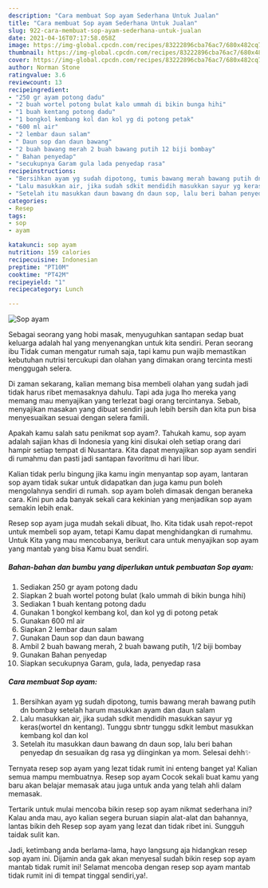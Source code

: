 ```yaml
---
description: "Cara membuat Sop ayam Sederhana Untuk Jualan"
title: "Cara membuat Sop ayam Sederhana Untuk Jualan"
slug: 922-cara-membuat-sop-ayam-sederhana-untuk-jualan
date: 2021-04-16T07:17:58.058Z
image: https://img-global.cpcdn.com/recipes/83222896cba76ac7/680x482cq70/sop-ayam-foto-resep-utama.jpg
thumbnail: https://img-global.cpcdn.com/recipes/83222896cba76ac7/680x482cq70/sop-ayam-foto-resep-utama.jpg
cover: https://img-global.cpcdn.com/recipes/83222896cba76ac7/680x482cq70/sop-ayam-foto-resep-utama.jpg
author: Norman Stone
ratingvalue: 3.6
reviewcount: 13
recipeingredient:
- "250 gr ayam potong dadu"
- "2 buah wortel potong bulat kalo ummah di bikin bunga hihi"
- "1 buah kentang potong dadu"
- "1 bongkol kembang kol dan kol yg di potong petak"
- "600 ml air"
- "2 lembar daun salam"
- " Daun sop dan daun bawang"
- "2 buah bawang merah 2 buah bawang putih 12 biji bombay"
- " Bahan penyedap"
- "secukupnya Garam gula lada penyedap rasa"
recipeinstructions:
- "Bersihkan ayam yg sudah dipotong, tumis bawang merah bawang putih dn bombay setelah harum masukkan ayam dan daun salam"
- "Lalu masukkan air, jika sudah sdkit mendidih masukkan sayur yg keras(wortel dn kentang). Tunggu sbntr tunggu sdkit lembut masukkan kembang kol dan kol"
- "Setelah itu masukkan daun bawang dn daun sop, lalu beri bahan penyedap dn sesuaikan dg rasa yg diinginkan ya mom. Selesai dehh✨"
categories:
- Resep
tags:
- sop
- ayam

katakunci: sop ayam 
nutrition: 159 calories
recipecuisine: Indonesian
preptime: "PT10M"
cooktime: "PT42M"
recipeyield: "1"
recipecategory: Lunch

---
```



![Sop ayam](https://img-global.cpcdn.com/recipes/83222896cba76ac7/680x482cq70/sop-ayam-foto-resep-utama.jpg)

Sebagai seorang yang hobi masak, menyuguhkan santapan sedap buat keluarga adalah hal yang menyenangkan untuk kita sendiri. Peran seorang ibu Tidak cuman mengatur rumah saja, tapi kamu pun wajib memastikan kebutuhan nutrisi tercukupi dan olahan yang dimakan orang tercinta mesti menggugah selera.

Di zaman  sekarang, kalian memang bisa membeli olahan yang sudah jadi tidak harus ribet memasaknya dahulu. Tapi ada juga lho mereka yang memang mau menyajikan yang terlezat bagi orang tercintanya. Sebab, menyajikan masakan yang dibuat sendiri jauh lebih bersih dan kita pun bisa menyesuaikan sesuai dengan selera famili. 



Apakah kamu salah satu penikmat sop ayam?. Tahukah kamu, sop ayam adalah sajian khas di Indonesia yang kini disukai oleh setiap orang dari hampir setiap tempat di Nusantara. Kita dapat menyajikan sop ayam sendiri di rumahmu dan pasti jadi santapan favoritmu di hari libur.

Kalian tidak perlu bingung jika kamu ingin menyantap sop ayam, lantaran sop ayam tidak sukar untuk didapatkan dan juga kamu pun boleh mengolahnya sendiri di rumah. sop ayam boleh dimasak dengan beraneka cara. Kini pun ada banyak sekali cara kekinian yang menjadikan sop ayam semakin lebih enak.

Resep sop ayam juga mudah sekali dibuat, lho. Kita tidak usah repot-repot untuk membeli sop ayam, tetapi Kamu dapat menghidangkan di rumahmu. Untuk Kita yang mau mencobanya, berikut cara untuk menyajikan sop ayam yang mantab yang bisa Kamu buat sendiri.

<!--inarticleads1-->

##### Bahan-bahan dan bumbu yang diperlukan untuk pembuatan Sop ayam:

1. Sediakan 250 gr ayam potong dadu
1. Siapkan 2 buah wortel potong bulat (kalo ummah di bikin bunga hihi)
1. Sediakan 1 buah kentang potong dadu
1. Gunakan 1 bongkol kembang kol, dan kol yg di potong petak
1. Gunakan 600 ml air
1. Siapkan 2 lembar daun salam
1. Gunakan  Daun sop dan daun bawang
1. Ambil 2 buah bawang merah, 2 buah bawang putih, 1/2 biji bombay
1. Gunakan  Bahan penyedap
1. Siapkan secukupnya Garam, gula, lada, penyedap rasa




<!--inarticleads2-->

##### Cara membuat Sop ayam:

1. Bersihkan ayam yg sudah dipotong, tumis bawang merah bawang putih dn bombay setelah harum masukkan ayam dan daun salam
1. Lalu masukkan air, jika sudah sdkit mendidih masukkan sayur yg keras(wortel dn kentang). Tunggu sbntr tunggu sdkit lembut masukkan kembang kol dan kol
1. Setelah itu masukkan daun bawang dn daun sop, lalu beri bahan penyedap dn sesuaikan dg rasa yg diinginkan ya mom. Selesai dehh✨




Ternyata resep sop ayam yang lezat tidak rumit ini enteng banget ya! Kalian semua mampu membuatnya. Resep sop ayam Cocok sekali buat kamu yang baru akan belajar memasak atau juga untuk anda yang telah ahli dalam memasak.

Tertarik untuk mulai mencoba bikin resep sop ayam nikmat sederhana ini? Kalau anda mau, ayo kalian segera buruan siapin alat-alat dan bahannya, lantas bikin deh Resep sop ayam yang lezat dan tidak ribet ini. Sungguh taidak sulit kan. 

Jadi, ketimbang anda berlama-lama, hayo langsung aja hidangkan resep sop ayam ini. Dijamin anda gak akan menyesal sudah bikin resep sop ayam mantab tidak rumit ini! Selamat mencoba dengan resep sop ayam mantab tidak rumit ini di tempat tinggal sendiri,ya!.

